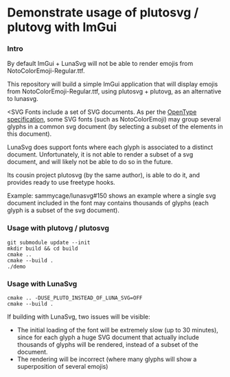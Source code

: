 # Demonstrate usage of plutosvg / plutovg with ImGui

### Intro

By default ImGui + LunaSvg will not be able to render emojis from NotoColorEmoji-Regular.ttf.

This repository will build a simple ImGui application that will display emojis from NotoColorEmoji-Regular.ttf, using plutosvg + plutovg,
as an alternative to lunasvg.

<SVG Fonts include a set of SVG documents. As per the [OpenType specification](https://learn.microsoft.com/en-us/typography/opentype/spec/svg#glyph-identifiers),
some SVG fonts (such as NotoColorEmoji) may group several glyphs in a common svg document (by selecting a subset of the elements in this document).

LunaSvg does support fonts where each glyph is associated to a distinct document. Unfortunately, it is not able to render
a subset of a svg document, and will likely not be able to do so in the future.

Its cousin project plutosvg (by the same author), is able to do it, and provides ready to use freetype hooks.

Example: sammycage/lunasvg#150 shows an example where a single svg document
included in the font may contains thousands of glyphs (each glyph is a subset of the svg document).


### Usage with plutovg / plutosvg

```
git submodule update --init
mkdir build && cd build 
cmake .. 
cmake --build .
./demo
```

### Usage with LunaSvg

```
cmake .. -DUSE_PLUTO_INSTEAD_OF_LUNA_SVG=OFF
cmake --build .
```

If building with LunaSvg, two issues will be visible:

- The initial loading of the font will be extremely slow (up to 30 minutes), since for each glyph 
a huge SVG document that actually include thousands of glyphs will be rendered, instead of a subset of the document.
- The rendering will be incorrect (where many glyphs will show a superposition of several emojis)
